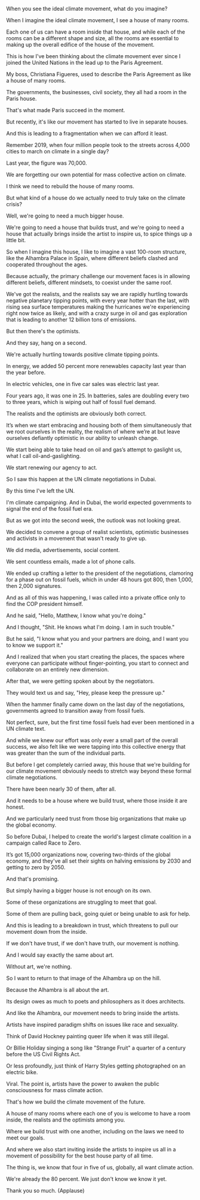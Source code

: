 When you see the ideal climate movement, what do you imagine?

When I imagine the ideal climate movement, I see a house of many rooms.

Each one of us can have a room inside that house, and while each of the rooms can be a different shape and size, all the rooms are essential to making up the overall edifice of the house of the movement.

This is how I've been thinking about the climate movement ever since I joined the United Nations in the lead up to the Paris Agreement. 

My boss, Christiana Figueres, used to describe the Paris Agreement as like a house of many rooms.

The governments, the businesses, civil society, they all had a room in the Paris house.

That's what made Paris succeed in the moment.

But recently, it's like our movement has started to live in separate houses.

And this is leading to a fragmentation when we can afford it least.

Remember 2019, when four million people took to the streets across 4,000 cities to march on climate in a single day?

Last year, the figure was 70,000.

We are forgetting our own potential for mass collective action on climate.

I think we need to rebuild the house of many rooms.

But what kind of a house do we actually need to truly take on the climate crisis?

Well, we're going to need a much bigger house.

We're going to need a house that builds trust, and we're going to need a house that actually brings inside the artist to inspire us, to spice things up a little bit. 

So when I imagine this house, I like to imagine a vast 100-room structure, like the Alhambra Palace in Spain, where different beliefs clashed and cooperated throughout the ages.

Because actually, the primary challenge our movement faces is in allowing different beliefs, different mindsets, to coexist under the same roof.

We've got the realists, and the realists say we are rapidly hurtling towards negative planetary tipping points, with every year hotter than the last, with rising sea surface temperatures making the hurricanes we're experiencing right now twice as likely, and with a crazy surge in oil and gas exploration that is leading to another 12 billion tons of emissions.

But then there's the optimists.

And they say, hang on a second.

We're actually hurtling towards positive climate tipping points.

In energy, we added 50 percent more renewables capacity last year than the year before.

In electric vehicles, one in five car sales was electric last year.

Four years ago, it was one in 25. In batteries, sales are doubling every two to three years, which is wiping out half of fossil fuel demand.

The realists and the optimists are obviously both correct.

It’s when we start embracing and housing both of them simultaneously that we root ourselves in the reality, the realism of where we’re at but leave ourselves defiantly optimistic in our ability to unleash change.

We start being able to take head on oil and gas’s attempt to gaslight us, what I call oil-and-gaslighting.

We start renewing our agency to act. 

So I saw this happen at the UN climate negotiations in Dubai.

By this time I've left the UN.

I'm climate campaigning. And in Dubai, the world expected governments to signal the end of the fossil fuel era.

But as we got into the second week, the outlook was not looking great.

We decided to convene a group of realist scientists, optimistic businesses and activists in a movement that wasn't ready to give up.

We did media, advertisements, social content.

We sent countless emails, made a lot of phone calls.

We ended up crafting a letter to the president of the negotiations, clamoring for a phase out on fossil fuels, which in under 48 hours got 800, then 1,000, then 2,000 signatures.

And as all of this was happening, I was called into a private office only to find the COP president himself.

And he said, "Hello, Matthew, I know what you're doing."

And I thought, "Shit. He knows what I'm doing. I am in such trouble."

But he said, "I know what you and your partners are doing, and I want you to know we support it."

And I realized that when you start creating the places, the spaces where everyone can participate without finger-pointing, you start to connect and collaborate on an entirely new dimension.

After that, we were getting spoken about by the negotiators.

They would text us and say, "Hey, please keep the pressure up."

When the hammer finally came down on the last day of the negotiations, governments agreed to transition away from fossil fuels. 

Not perfect, sure, but the first time fossil fuels had ever been mentioned in a UN climate text.

And while we knew our effort was only ever a small part of the overall success, we also felt like we were tapping into this collective energy that was greater than the sum of the individual parts.

But before I get completely carried away, this house that we're building for our climate movement obviously needs to stretch way beyond these formal climate negotiations.

There have been nearly 30 of them, after all.

And it needs to be a house where we build trust, where those inside it are honest.

And we particularly need trust from those big organizations that make up the global economy.

So before Dubai, I helped to create the world's largest climate coalition in a campaign called Race to Zero.

It’s got 15,000 organizations now, covering two-thirds of the global economy, and they've all set their sights on halving emissions by 2030 and getting to zero by 2050.

And that's promising.

But simply having a bigger house is not enough on its own.

Some of these organizations are struggling to meet that goal.

Some of them are pulling back, going quiet or being unable to ask for help.

And this is leading to a breakdown in trust, which threatens to pull our movement down from the inside.

If we don't have trust, if we don't have truth, our movement is nothing.

And I would say exactly the same about art.

Without art, we're nothing.

So I want to return to that image of the Alhambra up on the hill.

Because the Alhambra is all about the art.

Its design owes as much to poets and philosophers as it does architects.

And like the Alhambra, our movement needs to bring inside the artists.

Artists have inspired paradigm shifts on issues like race and sexuality.

Think of David Hockney painting queer life when it was still illegal.

Or Billie Holiday singing a song like "Strange Fruit" a quarter of a century before the US Civil Rights Act.

Or less profoundly, just think of Harry Styles getting photographed on an electric bike.

Viral. The point is, artists have the power to awaken the public consciousness for mass climate action. 

That's how we build the climate movement of the future. 

A house of many rooms where each one of you is welcome to have a room inside, the realists and the optimists among you.

Where we build trust with one another, including on the laws we need to meet our goals.

And where we also start inviting inside the artists to inspire us all in a movement of possibility for the best house party of all time.

The thing is, we know that four in five of us, globally, all want climate action.

We're already the 80 percent. We just don't know we know it yet.

Thank you so much.
(Applause)